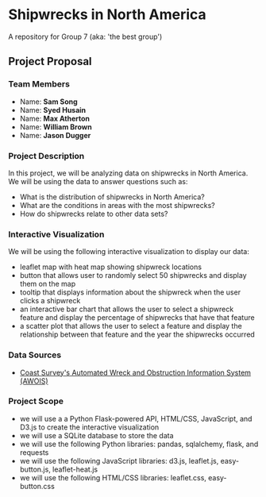 # Shipwrecks in North America

A repository for Group 7 (aka: 'the best group')

## Project Proposal

### Team Members

* Name: **Sam Song**
* Name: **Syed Husain**
* Name: **Max Atherton**
* Name: **William Brown**
* Name: **Jason Dugger**

### Project Description

In this project, we will be analyzing data on shipwrecks in North America. We will be using the data to answer questions such as:

* What is the distribution of shipwrecks in North America?
* What are the conditions in areas with the most shipwrecks?
* How do shipwrecks relate to other data sets?

### Interactive Visualization

We will be using the following interactive visualization to display our data:

* leaflet map with heat map showing shipwreck locations
* button that allows user to randomly select 50 shipwrecks and display them on the map
* tooltip that displays information about the shipwreck when the user clicks a shipwreck
* an interactive bar chart that allows the user to select a shipwreck feature and display the percentage of shipwrecks that have that feature
* a scatter plot that allows the user to select a feature and display the relationship between that feature and the year the shipwrecks occurred

### Data Sources

* [Coast Survey's Automated Wreck and Obstruction Information System (AWOIS)](https://nauticalcharts.noaa.gov/data/wrecks-and-obstructions.html#:~:text=Coast%20Survey's%20Automated%20Wreck%20and,brief%20historic%20and%20descriptive%20details.)

### Project Scope

* we will use a a Python Flask-powered API, HTML/CSS, JavaScript, and D3.js to create the interactive visualization
* we will use a SQLite database to store the data
* we will use the following Python libraries: pandas, sqlalchemy, flask, and requests
* we will use the following JavaScript libraries: d3.js, leaflet.js, easy-button.js, leaflet-heat.js
* we will use the following HTML/CSS libraries: leaflet.css, easy-button.css
